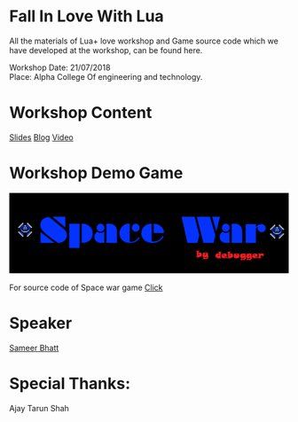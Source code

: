 # Fall In Love With Lua

All the materials of Lua+ love workshop and Game source code which we have developed at the workshop, can be found here.

Workshop Date: 21/07/2018</br>
Place: Alpha College Of engineering and technology.</br>

# Workshop Content

[Slides](https://github.com/TheTuringClub/Fall-In-Love-With-Lua/tree/master/content)
[Blog](https://medium.com/@bhattsameer/fall-in-love-with-lua-gujarats-first-lua-love2d-workshop-7d480f0333cd)
[Video](https://www.youtube.com/watch?v=_WqM3-3DT7A)

# Workshop Demo Game

![DemoGame](https://github.com/TheTuringClub/Fall-In-Love-With-Lua/blob/master/demo-game.png)

For source code of Space war game [Click](https://github.com/TheTuringClub/Fall-In-Love-With-Lua/tree/master/space-war-demo)

# Speaker

[Sameer Bhatt](https://github.com/bhattsameer)


# Special Thanks:

Ajay Tarun Shah 

